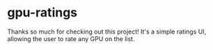 # gpu-ratings

Thanks so much for checking out this project! It's a simple ratings UI, allowing the user to rate any GPU on the list.
